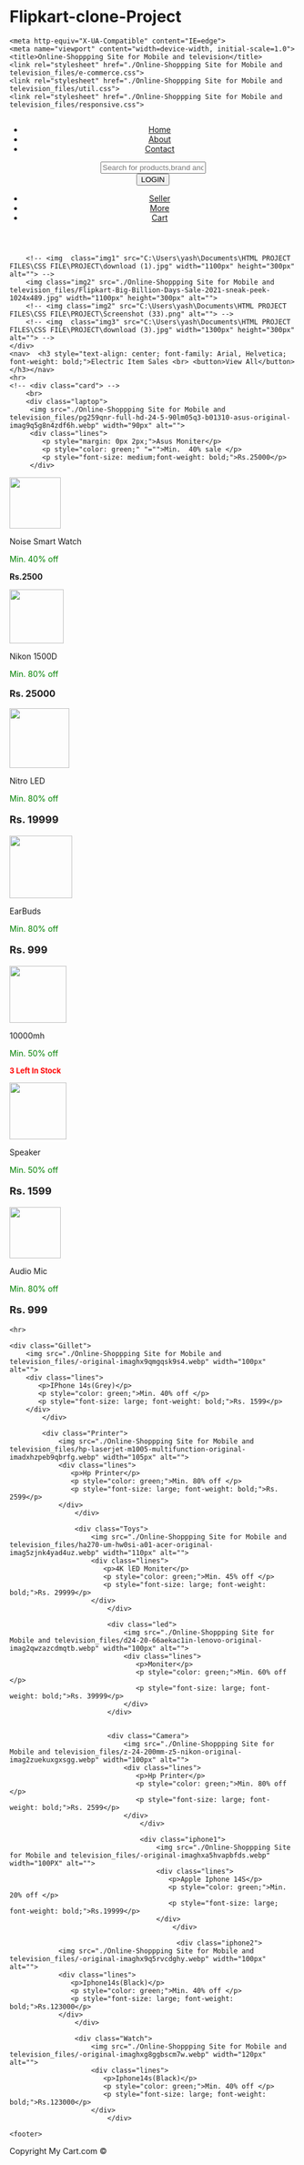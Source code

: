 # Flipkart-clone-Project
<!-- saved from url=(0100)file:///C:/Users/yash/Documents/HTML%20PROJECT%20FILES/CSS%20FILE/PROJECT/E-COMMERCE%20WEBSITWE.html -->
<html lang="en"><head><meta http-equiv="Content-Type" content="text/html; charset=UTF-8">
    
    <meta http-equiv="X-UA-Compatible" content="IE=edge">
    <meta name="viewport" content="width=device-width, initial-scale=1.0">
    <title>Online-Shoppping Site for Mobile and television</title>
    <link rel="stylesheet" href="./Online-Shoppping Site for Mobile and television_files/e-commerce.css">
    <link rel="stylesheet" href="./Online-Shoppping Site for Mobile and television_files/util.css">
    <link rel="stylesheet" href="./Online-Shoppping Site for Mobile and television_files/responsive.css">
    
</head>
<body>
    <header>
<nav>
    <div class="logo">
        <img src="./Online-Shoppping Site for Mobile and television_files/flipkart.png" alt="">
    </div>
    <div class="sign">
        <img src="./Online-Shoppping Site for Mobile and television_files/plus_aef861.png" alt="">
    </div>
    <ul>
       <li><a href="file:///C:/Users/yash/Documents/HTML%20PROJECT%20FILES/CSS%20FILE/PROJECT/E-COMMERCE%20WEBSITWE.html">Home</a></li>
       <li> <a href="file:///C:/Users/yash/Documents/HTML%20PROJECT%20FILES/CSS%20FILE/PROJECT/E-COMMERCE%20WEBSITWE.html">About</a>
       </li>
  <li><a href="file:///C:/Users/yash/Documents/HTML%20PROJECT%20FILES/CSS%20FILE/PROJECT/E-COMMERCE%20WEBSITWE.html">Contact</a></li>
    </ul>
    <div class="search">
        <input type="text" placeholder="Search for products,brand and more" name="" id="">
    </div>
    <div class="button">
        <button> LOGIN </button>
    </div>
    <div class="LastSign">
    <ul>
        <li><a href="file:///C:/Users/yash/Documents/HTML%20PROJECT%20FILES/CSS%20FILE/PROJECT/E-COMMERCE%20WEBSITWE.html">Seller</a></li>
        <li> <a href="file:///C:/Users/yash/Documents/HTML%20PROJECT%20FILES/CSS%20FILE/PROJECT/E-COMMERCE%20WEBSITWE.html">More</a>
        </li>
   <li><a href="file:///C:/Users/yash/Documents/HTML%20PROJECT%20FILES/CSS%20FILE/PROJECT/E-COMMERCE%20WEBSITWE.html">Cart</a></li>
     </ul>
    </div>
</nav>
    </header>
    <main>
        <!-- <div class="container"> -->
    <div class="slide">
        
        <!-- <img  class="img1" src="C:\Users\yash\Documents\HTML PROJECT FILES\CSS FILE\PROJECT\download (1).jpg" width="1100px" height="300px" alt=""> -->
        <img class="img2" src="./Online-Shoppping Site for Mobile and television_files/Flipkart-Big-Billion-Days-Sale-2021-sneak-peek-1024x489.jpg" width="1100px" height="300px" alt="">
        <!-- <img class="img2" src="C:\Users\yash\Documents\HTML PROJECT FILES\CSS FILE\PROJECT\Screenshot (33).png" alt=""> -->
        <!-- <img  class="img3" src="C:\Users\yash\Documents\HTML PROJECT FILES\CSS FILE\PROJECT\download (3).jpg" width="1300px" height="300px" alt=""> -->
    </div>
    <nav>  <h3 style="text-align: center; font-family: Arial, Helvetica; font-weight: bold;">Electric Item Sales <br> <button>View All</button></h3></nav>
    <hr>
    <!-- <div class="card"> -->
        <br>
        <div class="laptop">
         <img src="./Online-Shoppping Site for Mobile and television_files/pg259qnr-full-hd-24-5-90lm05q3-b01310-asus-original-imag9q5g8n4zdf6h.webp" width="90px" alt="">
         <div class="lines">
            <p style="margin: 0px 2px;">Asus Moniter</p>
            <p style="color: green;" "="">Min.  40% sale </p>
            <p style="font-size: medium;font-weight: bold;">Rs.25000</p>
         </div>
</div>
<div class="nikon">
    <img src="./Online-Shoppping Site for Mobile and television_files/1-83-38083pp01-android-ios-fastrack-yes-original-imagnhzeabmcfspe.webp" width="90px" alt="">
    <div class="lines">
       <p>Noise Smart Watch</p>
       <p style="color: green;">Min. 40% off </p>
       <p style="font-weight: bold;"> Rs.2500</p>
    </div>
</div>
<div class="dslr">
    <img src="./Online-Shoppping Site for Mobile and television_files/z-24-200mm-z5-nikon-original-imag2zuekuxgxsgg.webp" width="95px" alt="">
    <div class="lines">
       <p>Nikon 1500D</p>
       <p style="color: green;">Min. 80% off </p>
       <p style="font-size: medium; font-weight: bold;">Rs. 25000</p>
    </div>
</div>
<div class="window">
    <img src="./Online-Shoppping Site for Mobile and television_files/-original-imagsatb6cbghctx.webp" width="105px" alt="">
    <div class="lines">
       <p>Nitro LED</p>
       <p style="color: green;">Min. 80% off </p>
       <p style="font-size: large; font-weight: bold;">Rs. 19999</p>
    </div>
</div>
<div class="lead">
    <img src="./Online-Shoppping Site for Mobile and television_files/igh-bass-0-585-be-found-in-hub-original-imagpa2dqmhkuh7k.webp" width="110px" alt="">
    <div class="lines">
       <p>EarBuds</p>
       <p style="color: green;">Min. 80% off </p>
       <p style="font-size: large; font-weight: bold;">Rs. 999</p>
    </div>
</div>
<div class="powerbank">
    <img src="./Online-Shoppping Site for Mobile and television_files/-original-imagrzjfvsnyhurr.webp" width="100px" alt="">
    <div class="lines">
       <p> 10000mh</p>
       <p style="color: green;"> Min. 50% off </p>
       <p style="color: red; font-size: small; font-weight: bold;">3 Left In Stock</p>
    </div>
</div>
<div class="speaker">
    <img src="./Online-Shoppping Site for Mobile and television_files/m423sp-portable-home-tv-soundbar-dynamic-thunder-sound-2400mah-original-imagj65gvywxx6jh.webp" width="100px" alt="">
    <div class="lines">
       <p>Speaker</p>
       <p style="color: green;">Min. 50% off </p>
       <p style="font-size: large; font-weight: bold;">Rs. 1599</p>
    </div>
</div>
<div class="Mick">
    <img src="./Online-Shoppping Site for Mobile and television_files/3-5mm-clip-metal-microphone-for-voice-recording-lapel-mic-mobile-original-imag5gxrug6fcbct.webp" width="90px" alt="">
    <div class="lines">
       <p>Audio Mic</p>
       <p style="color: green;">Min. 80% off </p>
       <p style="font-size: large; font-weight: bold;">Rs. 999</p>
    </div>
        </div>
    </main>
   <div>

    <hr>
     
    <div class="Gillet">
        <img src="./Online-Shoppping Site for Mobile and television_files/-original-imaghx9qmgqsk9s4.webp" width="100px" alt="">
        <div class="lines">
           <p>IPhone 14s(Grey)</p>
           <p style="color: green;">Min. 40% off </p>
           <p style="font-size: large; font-weight: bold;">Rs. 1599</p>
        </div>
            </div>

            <div class="Printer">
                <img src="./Online-Shoppping Site for Mobile and television_files/hp-laserjet-m1005-multifunction-original-imadxhzpeb9qbrfg.webp" width="105px" alt="">
                <div class="lines">
                   <p>Hp Printer</p>
                   <p style="color: green;">Min. 80% off </p>
                   <p style="font-size: large; font-weight: bold;">Rs. 2599</p>
                </div>
                    </div>
              
                    <div class="Toys">
                        <img src="./Online-Shoppping Site for Mobile and television_files/ha270-um-hw0si-a01-acer-original-imag5zjnk4yad4uz.webp" width="110px" alt="">
                        <div class="lines">
                           <p>4K lED Moniter</p>
                           <p style="color: green;">Min. 45% off </p>
                           <p style="font-size: large; font-weight: bold;">Rs. 29999</p>
                        </div>
                            </div>

                            <div class="led">
                                <img src="./Online-Shoppping Site for Mobile and television_files/d24-20-66aekac1in-lenovo-original-imag2qwzazcdmqtb.webp" width="100px" alt="">
                                <div class="lines">
                                   <p>Moniter</p>
                                   <p style="color: green;">Min. 60% off </p>
                                   <p style="font-size: large; font-weight: bold;">Rs. 39999</p>
                                </div>
                            </div>  
        

                            <div class="Camera">
                                <img src="./Online-Shoppping Site for Mobile and television_files/z-24-200mm-z5-nikon-original-imag2zuekuxgxsgg.webp" width="100px" alt="">
                                <div class="lines">
                                   <p>Hp Printer</p>
                                   <p style="color: green;">Min. 80% off </p>
                                   <p style="font-size: large; font-weight: bold;">Rs. 2599</p>
                                </div>
                                    </div>

                                    <div class="iphone1">
                                        <img src="./Online-Shoppping Site for Mobile and television_files/-original-imaghxa5hvapbfds.webp" width="100PX" alt="">
                                        <div class="lines">
                                           <p>Apple Iphone 14S</p>
                                           <p style="color: green;">Min. 20% off </p>
                                           <p style="font-size: large; font-weight: bold;">Rs.19999</p>
                                        </div>
                                            </div>

                                             <div class="iphone2">
                <img src="./Online-Shoppping Site for Mobile and television_files/-original-imaghx9q5rvcdghy.webp" width="100px" alt="">
                <div class="lines">
                   <p>Iphone14s(Black)</p>
                   <p style="color: green;">Min. 40% off </p>
                   <p style="font-size: large; font-weight: bold;">Rs.123000</p>
                </div>
                    </div>

                    <div class="Watch">
                        <img src="./Online-Shoppping Site for Mobile and television_files/-original-imaghxg8ggbscm7w.webp" width="120px" alt="">
                        <div class="lines">
                           <p>Iphone14s(Black)</p>
                           <p style="color: green;">Min. 40% off </p>
                           <p style="font-size: large; font-weight: bold;">Rs.123000</p>
                        </div>
                            </div>

    <footer>
<p class="text">Copyright My Cart.com ©</p>
    </footer>
</div>

</body></html>
